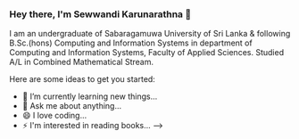 ### Hey there, I'm Sewwandi Karunarathna 👋

I am an undergraduate of Sabaragamuwa University of Sri Lanka & following B.Sc.(hons) Computing and Information Systems in department of Computing and Information Systems, Faculty of Applied Sciences. Studied A/L in Combined Mathematical Stream.

Here are some ideas to get you started:

- 🌱 I’m currently learning new things...
- 💬 Ask me about anything...
- 😄 I love coding...
- ⚡ I'm interested in reading books...
-->
